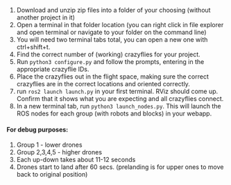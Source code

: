 1. Download and unzip zip files into a folder of your choosing (without another project in it)
2. Open a terminal in that folder location (you can right click in file explorer and open terminal or navigate to your folder on the command line)
3. You will need two terminal tabs total, you can open a new one with ctrl+shift+t.
4. Find the correct number of (working) crazyflies for your project.
5. Run ```python3 configure.py``` and follow the prompts, entering in the appropriate crazyflie IDs.
6. Place the crazyflies out in the flight space, making sure the correct crazyflies are in the correct locations and oriented correctly.
6. run ```ros2 launch launch.py``` in your first terminal. RViz should come up. Confirm that it shows what you are expecting and all crazyflies connect.
7. In a new terminal tab, run ```python3 launch_nodes.py```. This will launch the ROS nodes for each group (with robots and blocks) in your webapp.
#### For debug purposes: 
1. Group 1 - lower drones
2. Group 2,3,4,5 - higher drones
3. Each up-down takes about 11-12 seconds 
4. Drones start to land after 60 secs. (prelanding is for upper ones to move back to original position)
